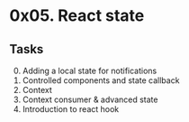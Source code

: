 # 0x05. React state

## Tasks

0. Adding a local state for notifications
1. Controlled components and state callback
2. Context
3. Context consumer & advanced state
4. Introduction to react hook
